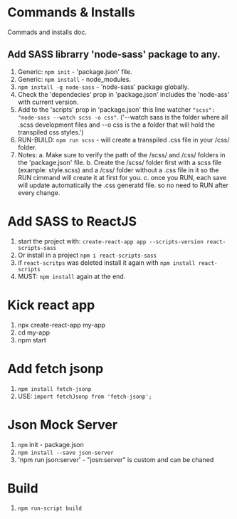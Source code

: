 # Commands & Installs
Commads and installs doc.

## Add SASS librarry 'node-sass' package to any.
1. Generic: `npm init` - 'package.json' file.
2. Generic: `npm install` - node_modules.
3. `npm install -g node-sass` - 'node-sass' package globally.
4. Check the 'dependecies' prop in 'package.json' includes the 'node-ass' with current version.
5. Add to the 'scripts' prop in 'package.json' this line watcher `"scss": "node-sass --watch scss -o css"`. 
  ('--watch sass is the folder where all .scss development files and --o css is the a folder that will hold the
  transpiled css styles.')
6. RUN-BUILD: `npm run scss` - will create a transpiled .css file in your /css/ folder.
7. Notes:
    a. Make sure to verify the path of the /scss/ and /css/ folders in the 'package.json' file.
    b. Create the /scss/ folder first with a scss file (example: style.scss) and a /css/ folder without a .css 
    file in it so the RUN cimmand will create it at first for you.
    c. once you RUN, each save will update automatically the .css generatd file. so no need to RUN after every change.




# Add SASS to ReactJS
1. start the project with: `create-react-app app --scripts-version react-scripts-sass`
2. Or install in a project `npm i react-scripts-sass`
3. if `react-scritps` was deleted install it again with `npm install react-scripts`
4. MUST: `npm install` again at the end.

# Kick react app
1. npx create-react-app my-app
2. cd my-app
3. npm start

# Add fetch jsonp
1. `npm install fetch-jsonp`
2. USE: `import fetchJsonp from 'fetch-jsonp';`

# Json Mock Server
1. `npm` init - package.json
2. `npm install --save json-server`
3. 'npm run json:server' - "josn:server" is custom and can be chaned

# Build
1. `npm run-script build`
